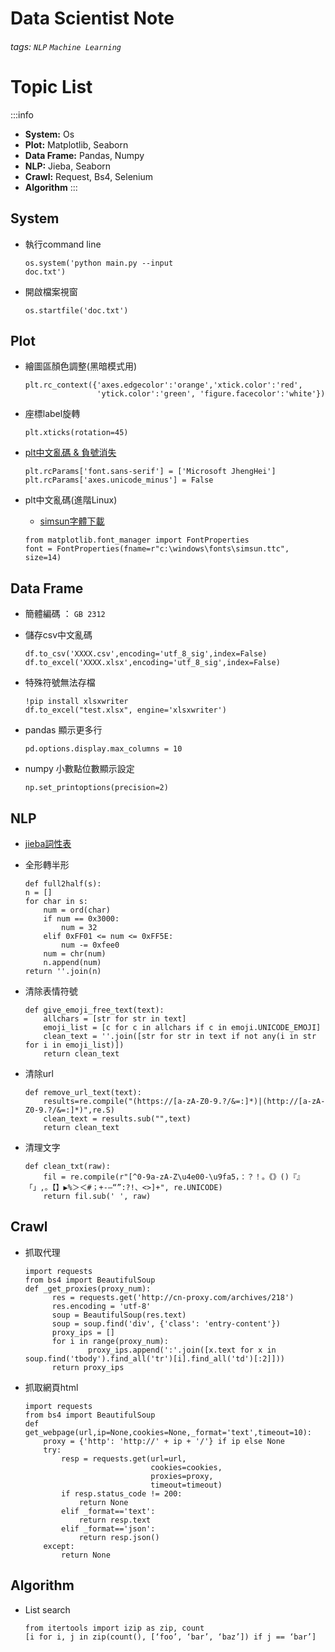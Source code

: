 Data Scientist Note
===

###### tags: `NLP` `Machine Learning`
# Topic List
:::info
- **System:** Os
- **Plot:** Matplotlib, Seaborn
- **Data Frame:** Pandas, Numpy
- **NLP:** Jieba, Seaborn
- **Crawl:** Request, Bs4, Selenium
- **Algorithm** 
:::

## System
- 執行command line
      <pre><code>os.system('python main.py --input doc.txt')
</code></pre>
- 開啟檔案視窗
      <pre><code>os.startfile('doc.txt')</code></pre>

## Plot
- 繪圖區顏色調整(黑暗模式用)
    ```{python}
    plt.rc_context({'axes.edgecolor':'orange','xtick.color':'red', 
                    'ytick.color':'green', 'figure.facecolor':'white'})
    ```
- 座標label旋轉
  ```{python}
  plt.xticks(rotation=45)
  ```
  
- [plt中文亂碼 & 負號消失](https://codertw.com/%E7%A8%8B%E5%BC%8F%E8%AA%9E%E8%A8%80/359974/)
    ```{python}
    plt.rcParams['font.sans-serif'] = ['Microsoft JhengHei']
    plt.rcParams['axes.unicode_minus'] = False
    ```

- plt中文亂碼(進階Linux)
    - [simsun字體下載](http://www.font5.com.cn/zitixiazai/1/150.html)
    ```{python}
    from matplotlib.font_manager import FontProperties      
  font = FontProperties(fname=r"c:\windows\fonts\simsun.ttc", size=14)
  ```
      
## Data Frame
* 簡體編碼 ： `GB 2312`
- 儲存csv中文亂碼
    ```{python}
    df.to_csv('XXXX.csv',encoding='utf_8_sig',index=False)
    df.to_excel('XXXX.xlsx',encoding='utf_8_sig',index=False)
    ```
- 特殊符號無法存檔
    ```{python}
    !pip install xlsxwriter
    df.to_excel("test.xlsx", engine='xlsxwriter')
    ```
- pandas 顯示更多行
    ```{python}
    pd.options.display.max_columns = 10
    ```
- numpy  小數點位數顯示設定
    ```{python}
    np.set_printoptions(precision=2)
    ```
## NLP
* [jieba詞性表](http://blog.pulipuli.info/2017/11/fasttag-identify-part-of-speech-in.html)
- 全形轉半形
    ```{python}
    def full2half(s):
    n = []
    for char in s:
        num = ord(char)
        if num == 0x3000:
            num = 32
        elif 0xFF01 <= num <= 0xFF5E:
            num -= 0xfee0
        num = chr(num)
        n.append(num)
    return ''.join(n)
    ```
- 清除表情符號
    ```{python}
    def give_emoji_free_text(text):
        allchars = [str for str in text]
        emoji_list = [c for c in allchars if c in emoji.UNICODE_EMOJI]
        clean_text = ''.join([str for str in text if not any(i in str for i in emoji_list)])
        return clean_text
    ```
- 清除url
    ```{python}
    def remove_url_text(text):
        results=re.compile("(https://[a-zA-Z0-9.?/&=:]*)|(http://[a-zA-Z0-9.?/&=:]*)",re.S)
        clean_text = results.sub("",text)
        return clean_text
    ```
- 清理文字
    ```{python}
    def clean_txt(raw):
        fil = re.compile(r"[^0-9a-zA-Z\u4e00-\u9fa5，：？！。《》()『』「」,。【】▶%＞＜#；+-—“”:?!、<>]+", re.UNICODE)
        return fil.sub(' ', raw)
    ```
## Crawl
- 抓取代理
    ```{python}
    import requests
    from bs4 import BeautifulSoup
    def _get_proxies(proxy_num):
          res = requests.get('http://cn-proxy.com/archives/218')
          res.encoding = 'utf-8'
          soup = BeautifulSoup(res.text)
          soup = soup.find('div', {'class': 'entry-content'})
          proxy_ips = []
          for i in range(proxy_num):
                  proxy_ips.append(':'.join([x.text for x in soup.find('tbody').find_all('tr')[i].find_all('td')[:2]]))
          return proxy_ips
    ```
- 抓取網頁html
    ```{python}
    import requests
    from bs4 import BeautifulSoup
    def get_webpage(url,ip=None,cookies=None,_format='text',timeout=10):
        proxy = {'http': 'http://' + ip + '/'} if ip else None
        try:
            resp = requests.get(url=url,
                                cookies=cookies,
                                proxies=proxy,
                                timeout=timeout)
            if resp.status_code != 200:
                return None
            elif _format=='text':
                return resp.text
            elif _format=='json':
                return resp.json()        
        except:
            return None  
    ```
## Algorithm
- List search
    ```{python}
    from itertools import izip as zip, count
    [i for i, j in zip(count(), [‘foo’, ‘bar’, ‘baz’]) if j == ‘bar’]
    ```
